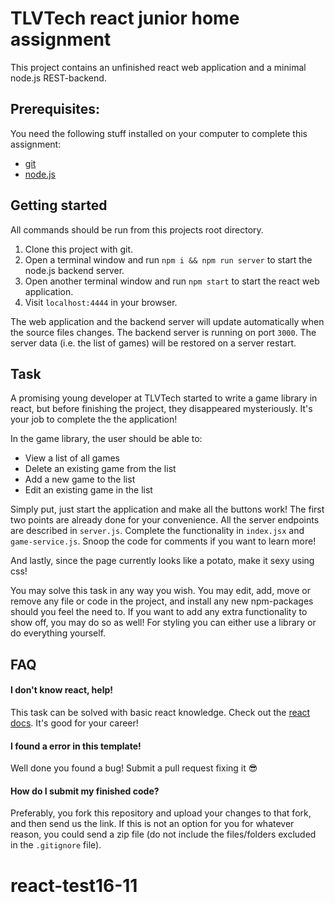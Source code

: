 
#  TLVTech react junior home assignment

This project contains an unfinished react web application and a minimal node.js REST-backend.

##  Prerequisites:
You need the following stuff installed on your computer to complete this assignment:
* [git](https://git-scm.com/)
* [node.js](https://nodejs.org)

##  Getting started
All commands should be run from this projects root directory.
1. Clone this project with git.
2. Open a terminal window and run `npm i && npm run server` to start the node.js backend server.
3. Open another terminal window and run `npm start` to start the react web application.
4. Visit `localhost:4444` in your browser.

The web application and the backend server will update automatically when the source files changes. The backend server is running on port `3000`. The server data (i.e. the list of games) will be restored on a server restart.

##  Task
A promising young developer at TLVTech started to write a game library in react, but before finishing the project, they disappeared mysteriously. It's your job to complete the the application!

In the game library, the user should be able to:
* View a list of all games
* Delete an existing game from the list
* Add a new game to the list
* Edit an existing game in the list

Simply put, just start the application and make all the buttons work! The first two points are already done for your convenience. All the server endpoints are described in `server.js`. Complete the functionality in `index.jsx` and `game-service.js`. Snoop the code for comments if you want to learn more!

And lastly, since the page currently looks like a potato, make it sexy using css!

You may solve this task in any way you wish. You may edit, add, move or remove any file or code in the project, and install any new npm-packages should you feel the need to. If you want to add any extra functionality to show off, you may do so as well! For styling you can either use a library or do everything yourself.

## FAQ
#### I don't know react, help!
This task can be solved with basic react knowledge. Check out the [react docs](https://reactjs.org/docs/getting-started.html). It's good for your career!
#### I found a error in this template!
Well done you found a bug! Submit a pull request fixing it 😎
#### How do I submit my finished code?
Preferably, you fork this repository and upload your changes to that fork, and then send us the link. If this is not an option for you for whatever reason, you could send a zip file (do not include the files/folders excluded in the `.gitignore` file).
# react-test16-11
